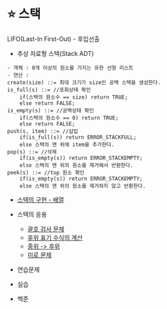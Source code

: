 # ⭐ 스택
LIFO(Last-In First-Out) - 후입선출

* 추상 자료형 스택(Stack ADT)

```
- 객체 : 0개 이상의 원소를 가지는 유한 선형 리스트
- 연산 : 
create(size) ::= 최대 크기가 size인 공백 스택을 생성한다.
is_full(s) ::= //포화상태 확인
	if(스택의 원소수 == size) return TRUE;
	else return FALSE;
is_empty(s) ::= //공백상태 확인
	if(스택의 원소수 == 0) return TRUE;
	else return FALSE;
push(s, item) ::= //삽입
	if(is_full(s)) return ERROR_STACKFULL;
	else 스택의 맨 위에 item을 추가한다.
pop(s) ::= //삭제
	if(is_empty(s)) return ERROR_STACKEMPTY;
	else 스택의 맨 위의 원소를 제거해서 반환한다.
peek(s) ::= //top 원소 확인
	if(is_empty(s)) return ERROR_STACKEMPTY;
	else 스택의 맨 위의 원소를 제거하지 않고 반환한다.
```

* [스택의 구현 - 배열](./스택의구현.md)

* 스택의 응용
	* [괄호 검사 문제](./괄호검사.md)
	* [후위 표기 수식의 계산](./후위표기수식.md)
	* [중위 -> 후위](./후위변환.md)
	* [미로 문제](./미로문제.md)

* 연습문제
* 실습
* 백준